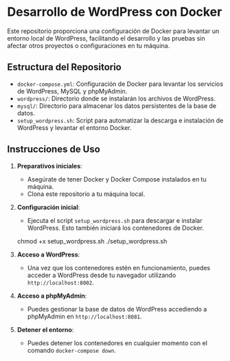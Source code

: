 # Desarrollo de WordPress con Docker

Este repositorio proporciona una configuración de Docker para levantar un entorno local de WordPress, facilitando el desarrollo y las pruebas sin afectar otros proyectos o configuraciones en tu máquina.

## Estructura del Repositorio

- `docker-compose.yml`: Configuración de Docker para levantar los servicios de WordPress, MySQL y phpMyAdmin.
- `wordpress/`: Directorio donde se instalarán los archivos de WordPress.
- `mysql/`: Directorio para almacenar los datos persistentes de la base de datos.
- `setup_wordpress.sh`: Script para automatizar la descarga e instalación de WordPress y levantar el entorno Docker.

## Instrucciones de Uso

1. **Preparativos iniciales**:

   - Asegúrate de tener Docker y Docker Compose instalados en tu máquina.
   - Clona este repositorio a tu máquina local.

2. **Configuración inicial**:

   - Ejecuta el script `setup_wordpress.sh` para descargar e instalar WordPress. Esto también iniciará los contenedores de Docker.

   chmod +x setup_wordpress.sh
   ./setup_wordpress.sh

3. **Acceso a WordPress**:

   - Una vez que los contenedores estén en funcionamiento, puedes acceder a WordPress desde tu navegador utilizando `http://localhost:8002`.

4. **Acceso a phpMyAdmin**:

   - Puedes gestionar la base de datos de WordPress accediendo a phpMyAdmin en `http://localhost:8081`.

5. **Detener el entorno**:
   - Puedes detener los contenedores en cualquier momento con el comando `docker-compose down`.
